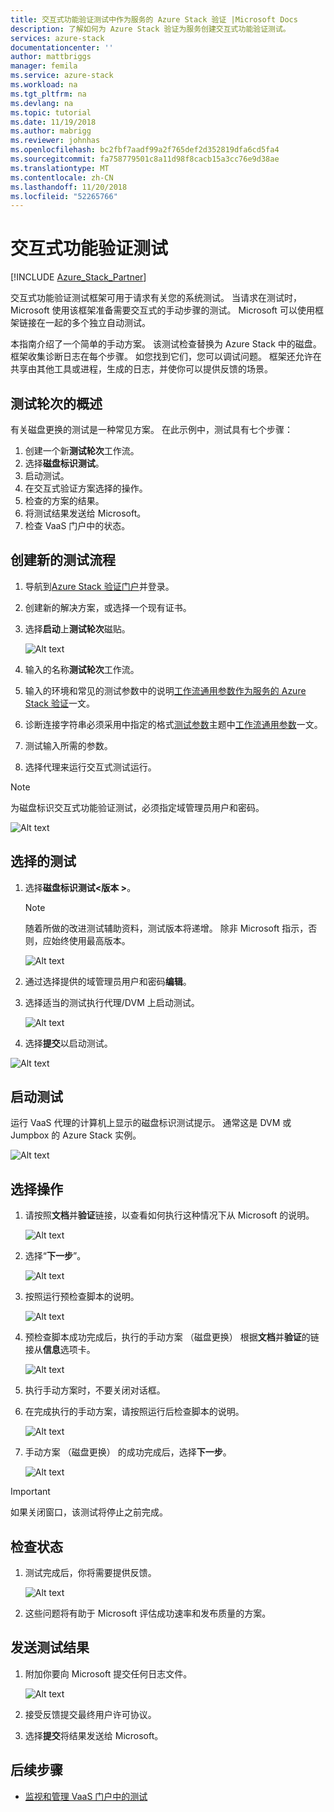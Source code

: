 ```yaml
---
title: 交互式功能验证测试中作为服务的 Azure Stack 验证 |Microsoft Docs
description: 了解如何为 Azure Stack 验证为服务创建交互式功能验证测试。
services: azure-stack
documentationcenter: ''
author: mattbriggs
manager: femila
ms.service: azure-stack
ms.workload: na
ms.tgt_pltfrm: na
ms.devlang: na
ms.topic: tutorial
ms.date: 11/19/2018
ms.author: mabrigg
ms.reviewer: johnhas
ms.openlocfilehash: bc2fbf7aadf99a2f765def2d352819dfa6cd5fa4
ms.sourcegitcommit: fa758779501c8a11d98f8cacb15a3cc76e9d38ae
ms.translationtype: MT
ms.contentlocale: zh-CN
ms.lasthandoff: 11/20/2018
ms.locfileid: "52265766"
---
```

# <a name="interactive-feature-verification-testing"></a>交互式功能验证测试  

[!INCLUDE [Azure_Stack_Partner](./includes/azure-stack-partner-appliesto.md)]

交互式功能验证测试框架可用于请求有关您的系统测试。 当请求在测试时，Microsoft 使用该框架准备需要交互式的手动步骤的测试。 Microsoft 可以使用框架链接在一起的多个独立自动测试。

本指南介绍了一个简单的手动方案。 该测试检查替换为 Azure Stack 中的磁盘。 框架收集诊断日志在每个步骤。 如您找到它们，您可以调试问题。 框架还允许在共享由其他工具或进程，生成的日志，并使你可以提供反馈的场景。

## <a name="overview-of-a-test-pass"></a>测试轮次的概述

有关磁盘更换的测试是一种常见方案。 在此示例中，测试具有七个步骤：

1.  创建一个新**测试轮次**工作流。
2.  选择**磁盘标识测试**。
3.  启动测试。
4.  在交互式验证方案选择的操作。
5.  检查的方案的结果。
6.  将测试结果发送给 Microsoft。
7.  检查 VaaS 门户中的状态。

## <a name="create-a-new-test-pass"></a>创建新的测试流程

1.  导航到[Azure Stack 验证门户](https://www.azurestackvalidation.com)并登录。

2.  创建新的解决方案，或选择一个现有证书。

3.  选择**启动**上**测试轮次**磁贴。

    ![Alt text](media\azure-stack-vaas-interactive-feature-verification\image1.png)

4.  输入的名称**测试轮次**工作流。

5.  输入的环境和常见的测试参数中的说明[工作流通用参数作为服务的 Azure Stack 验证](azure-stack-vaas-parameters.md)一文。

6.  诊断连接字符串必须采用中指定的格式[测试参数](azure-stack-vaas-parameters.md#test-parameters)主题中[工作流通用参数](azure-stack-vaas-parameters.md)一文。

7.  测试输入所需的参数。

8.  选择代理来运行交互式测试运行。

> [!Note]  
> 为磁盘标识交互式功能验证测试，必须指定域管理员用户和密码。

![Alt text](media\azure-stack-vaas-interactive-feature-verification\image2.png)

## <a name="select-the-test"></a>选择的测试

1.  选择**磁盘标识测试\<版本 >**。

    > [!Note]  
    > 随着所做的改进测试辅助资料，测试版本将递增。 除非 Microsoft 指示，否则，应始终使用最高版本。

    ![Alt text](media\azure-stack-vaas-interactive-feature-verification\image4.png)

2.  通过选择提供的域管理员用户和密码**编辑**。

3.  选择适当的测试执行代理/DVM 上启动测试。

    ![Alt text](media\azure-stack-vaas-interactive-feature-verification\image5.png)

4.  选择**提交**以启动测试。

![Alt text](media\azure-stack-vaas-interactive-feature-verification\image6.png)

## <a name="start-the-test"></a>启动测试

运行 VaaS 代理的计算机上显示的磁盘标识测试提示。 通常这是 DVM 或 Jumpbox 的 Azure Stack 实例。

![Alt text](media\azure-stack-vaas-interactive-feature-verification\image8.png)

## <a name="choose-the-actions"></a>选择操作

1.  请按照**文档**并**验证**链接，以查看如何执行这种情况下从 Microsoft 的说明。

    ![Alt text](media\azure-stack-vaas-interactive-feature-verification\image9.png)

2.  选择“**下一步**”。

    ![Alt text](media\azure-stack-vaas-interactive-feature-verification\image10.png)

3.  按照运行预检查脚本的说明。

    ![Alt text](media\azure-stack-vaas-interactive-feature-verification\image11.png)

4.  预检查脚本成功完成后，执行的手动方案 （磁盘更换） 根据**文档**并**验证**的链接从**信息**选项卡。

    ![Alt text](media\azure-stack-vaas-interactive-feature-verification\image12.png)

5.  执行手动方案时，不要关闭对话框。

6.  在完成执行的手动方案，请按照运行后检查脚本的说明。

    ![Alt text](media\azure-stack-vaas-interactive-feature-verification\image13.png)

7.  手动方案 （磁盘更换） 的成功完成后，选择**下一步**。

    ![Alt text](media\azure-stack-vaas-interactive-feature-verification\image14.png)

> [!Important]  
> 如果关闭窗口，该测试将停止之前完成。

## <a name="check-the-status"></a>检查状态

1.  测试完成后，你将需要提供反馈。

    ![Alt text](media\azure-stack-vaas-interactive-feature-verification\image15.png)

2.  这些问题将有助于 Microsoft 评估成功速率和发布质量的方案。

## <a name="send-the-test-result"></a>发送测试结果

1.  附加你要向 Microsoft 提交任何日志文件。

    ![Alt text](media\azure-stack-vaas-interactive-feature-verification\image16.png)

2.  接受反馈提交最终用户许可协议。

3.  选择**提交**将结果发送给 Microsoft。

## <a name="next-steps"></a>后续步骤

- [监视和管理 VaaS 门户中的测试](azure-stack-vaas-monitor-test.md)
